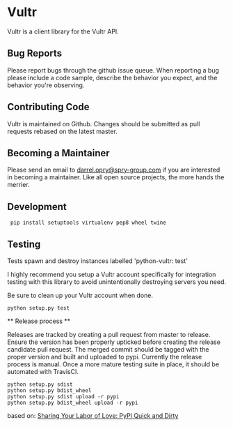 # Vultr

Vultr is a client library for the Vultr API.

## Bug Reports

Please report bugs through the github issue queue. When reporting a bug please include a code sample, describe the behavior you expect, and the behavior you're observing.

## Contributing Code

Vultr is maintained on Github. Changes should be submitted as pull requests rebased on the latest master.

## Becoming a Maintainer

Please send an email to darrel.opry@spry-group.com if you are interested in becoming a maintainer. Like all open source projects, the more hands the merrier.

## Development

```
 pip install setuptools virtualenv pep8 wheel twine

```

## Testing

Tests spawn and destroy instances labelled 'python-vultr: test'

I highly recommend you setup a Vultr account specifically for integration testing with
this library to avoid unintentionally destroying servers you need.

Be sure to clean up your Vultr account when done.

```
python setup.py test
```

** Release process **

Releases are tracked by creating a pull request from master to release. Ensure the version has been properly upticked before creating the release candidate pull request. The merged commit should be tagged with the proper version and built and uploaded to pypi. Currently the release process is manual. Once a more mature testing suite in place, it should be automated with TravisCI.

```
python setup.py sdist
python setup.py bdist_wheel
python setup.py sdist upload -r pypi
python setup.py bdist_wheel upload -r pypi
```

based on: [Sharing Your Labor of Love: PyPI Quick and Dirty](https://hynek.me/articles/sharing-your-labor-of-love-pypi-quick-and-dirty/)